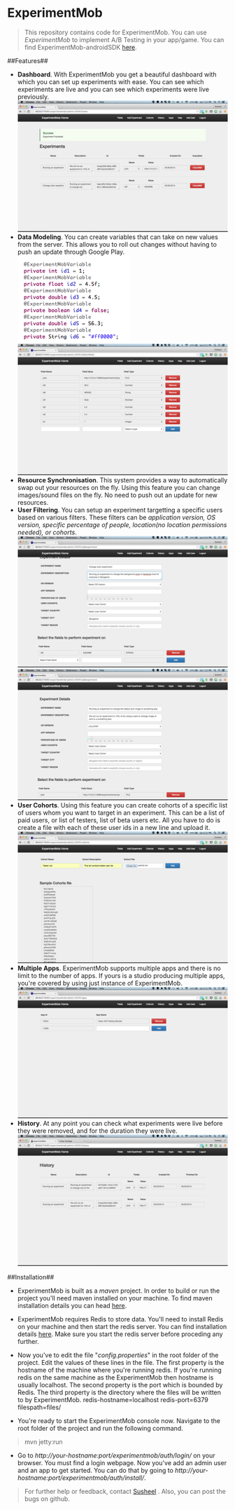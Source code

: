 # ExperimentMob #
>This repository contains code for ExperimentMob. You can use *ExperimentMob* to implement A/B Testing in your app/game. You can find ExperimentMob-androidSDK [here](https://github.com/callmesusheel/ExperimentMob-androidSDK).

##Features##
* **Dashboard**. With ExperimentMob you get a beautiful dashboard with which you can set up experiments with ease. You can see which experiments are live and you can see which experiments were live previously. 
![Example](https://raw.githubusercontent.com/callmesusheel/ExperimentMob/master/screenshots/experiment-list.png)
* **Data Modeling**. You can create variables that can take on new values from the server. This allows you to roll out changes without having to push an update through Google Play. 
 ![Example](https://raw.githubusercontent.com/callmesusheel/ExperimentMob/master/screenshots/variables_dec.png)
 ![Example](https://raw.githubusercontent.com/callmesusheel/ExperimentMob/master/screenshots/fields.png)
* **Resource Synchronisation**. This system provides a way to automatically swap out your resources on the fly. Using this feature you can change images/sound files on the fly. No need to push out an update for new resources. 
* **User Filtering**. You can setup an experiment targetting a specific users based on various filters. These filters can be *application version, OS version, specific percentage of people, location(no location permissions needed), or cohorts*.
![Example](https://raw.githubusercontent.com/callmesusheel/ExperimentMob/master/screenshots/experiment-color.png)
![Example](https://raw.githubusercontent.com/callmesusheel/ExperimentMob/master/screenshots/experiment-file.png)
* **User Cohorts**. Using this feature you can create cohorts of a specific list of users whom you want to target in an experiment. This can be a list of paid users, or list of testers, list of beta users etc. All you have to do is create a file with each of these user ids in a new line and upload it. 
![Example](https://raw.githubusercontent.com/callmesusheel/ExperimentMob/master/screenshots/cohorts.png)
* **Multiple Apps**. ExperimentMob supports multiple apps and there is no limit to the number of apps. If yours is a studio producing multiple apps, you're covered by using just instance of ExperimentMob. 
![Example](https://raw.githubusercontent.com/callmesusheel/ExperimentMob/master/screenshots/apps.png)
* **History**. At any point you can check what experiments were live before they were removed, and for the duration they were live. 
![Example](https://raw.githubusercontent.com/callmesusheel/ExperimentMob/master/screenshots/history.png)

##Installation##
* ExperimentMob is built as a *maven* project. In order to build or run the project you'll need maven installed on your machine. To find maven installation details you can head [here](http://maven.apache.org/download.cgi).
* ExperimentMob requires Redis to store data. You'll need to install Redis on your machine and then start the redis server. You can find installation details [here](http://redis.io/download). Make sure you start the redis server before proceding any further.
* Now you've to edit the file "*config.properties*" in the root folder of the project. Edit the values of these lines in the file. The first property is the hostname of the machine where you're running redis. If you're running redis on the same machine as the ExperimentMob then hostname is usually localhost. The second property is the port which is bounded by Redis. The third property is the directory where the files will be written to by ExperimentMob. 
			redis-hostname=localhost
			redis-port=6379
			filespath=files/

* You're ready to start the ExperimentMob console now. Navigate to the root folder of the project and run the following command. 
> mvn jetty:run
* Go to *http://your-hostname:port/experimentmob/auth/login/* on your browser. You must find a login webpage. Now you've add an admin user and an app to get started. You can do that by going to *http://your-hostname:port/experimentmob/auth/install/*. 

> For further help or feedback, contact [Susheel](mailto:susheel.s2k@gmail.com) . Also, you can post the bugs on github. 
